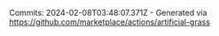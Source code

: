 Commits: 2024-02-08T03:48:07.371Z - Generated via https://github.com/marketplace/actions/artificial-grass
<br>
